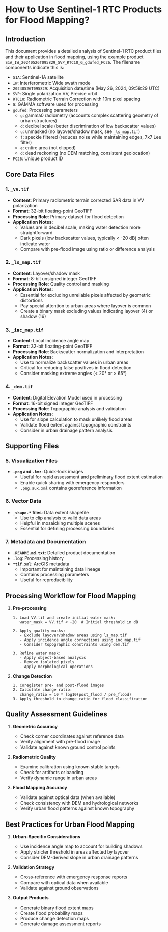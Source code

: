 # How to Use Sentinel-1 RTC Products for Flood Mapping?

## Introduction

This document provides a detailed analysis of Sentinel-1 RTC product files and their application in flood mapping, using the example product `S1A_IW_20240526T095829_SVP_RTC10_G_gdufed_FC26`. The filename components indicate this is:

- `S1A`: Sentinel-1A satellite
- `IW`: Interferometric Wide swath mode
- `20240526T095829`: Acquisition date/time (May 26, 2024, 09:58:29 UTC)
- `SVP`: Single polarization VV, Precise orbit
- `RTC10`: Radiometric Terrain Correction with 10m pixel spacing
- `G`: GAMMA software used for processing
- `gdufed`: Processing parameters
  - `g`: gamma0 radiometry (accounts complex scattering geometry of urban structures)
  - `d`: decibel scale (better discrimination of low backscatter values)
  - `u`: unmasked (no layover/shadow mask, see `_ls_map.tif`)
  - `f`: speckle filtered (reduces noise while maintaining edges, 7x7 Lee filter)
  - `e`: entire area (not clipped)
  - `d`: dead reckoning (no DEM matching, consistent geolocation)
- `FC26`: Unique product ID

## Core Data Files

### 1. `_VV.tif`

- **Content**: Primary radiometric terrain corrected SAR data in VV polarization
- **Format**: 32-bit floating-point GeoTIFF
- **Processing Role**: Primary dataset for flood detection
- **Application Notes**:
  - Values are in decibel scale, making water detection more straightforward
  - Dark pixels (low backscatter values, typically < -20 dB) often indicate water
  - Compare with pre-flood image using ratio or difference analysis

### 2. `_ls_map.tif`

- **Content**: Layover/shadow mask
- **Format**: 8-bit unsigned integer GeoTIFF
- **Processing Role**: Quality control and masking
- **Application Notes**:
  - Essential for excluding unreliable pixels affected by geometric distortions
  - Pay special attention to urban areas where layover is common
  - Create a binary mask excluding values indicating layover (4) or shadow (16)

### 3. `_inc_map.tif`

- **Content**: Local incidence angle map
- **Format**: 32-bit floating-point GeoTIFF
- **Processing Role**: Backscatter normalization and interpretation
- **Application Notes**:
  - Use to normalize backscatter values in urban areas
  - Critical for reducing false positives in flood detection
  - Consider masking extreme angles (< 20° or > 65°)

### 4. `_dem.tif`

- **Content**: Digital Elevation Model used in processing
- **Format**: 16-bit signed integer GeoTIFF
- **Processing Role**: Topographic analysis and validation
- **Application Notes**:
  - Use for slope calculation to mask unlikely flood areas
  - Validate flood extent against topographic constraints
  - Consider in urban drainage pattern analysis

## Supporting Files

### 5. Visualization Files

- **`.png` and `.kmz`**: Quick-look images
  - Useful for rapid assessment and preliminary flood extent estimation
  - Enable quick sharing with emergency responders
  - `.png.aux.xml` contains georeference information

### 6. Vector Data

- **`_shape.*` files**: Data extent shapefile
  - Use to clip analysis to valid data areas
  - Helpful in mosaicking multiple scenes
  - Essential for defining processing boundaries

### 7. Metadata and Documentation

- **`.README.md.txt`**: Detailed product documentation
- **`.log`**: Processing history
- **`*tif.xml`**: ArcGIS metadata
  - Important for maintaining data lineage
  - Contains processing parameters
  - Useful for reproducibility

## Processing Workflow for Flood Mapping

1. **Pre-processing**

   ```plaintext
   1. Load VV.tif and create initial water mask:
      water_mask = VV.tif < -20  # Initial threshold in dB

   2. Apply quality masks:
      - Exclude layover/shadow areas using ls_map.tif
      - Apply incidence angle corrections using inc_map.tif
      - Consider topographic constraints using dem.tif

   3. Refine water mask:
      - Apply object-based analysis
      - Remove isolated pixels
      - Apply morphological operations
   ```

2. **Change Detection**

   ```plaintext
   1. Coregister pre- and post-flood images
   2. Calculate change ratio:
      change_ratio = 10 * log10(post_flood / pre_flood)
   3. Apply threshold to change_ratio for flood classification
   ```

## Quality Assessment Guidelines

1. **Geometric Accuracy**

   - Check corner coordinates against reference data
   - Verify alignment with pre-flood image
   - Validate against known ground control points

2. **Radiometric Quality**

   - Examine calibration using known stable targets
   - Check for artifacts or banding
   - Verify dynamic range in urban areas

3. **Flood Mapping Accuracy**
   - Validate against optical data (when available)
   - Check consistency with DEM and hydrological networks
   - Verify urban flood patterns against known topography

## Best Practices for Urban Flood Mapping

1. **Urban-Specific Considerations**

   - Use incidence angle map to account for building shadows
   - Apply stricter threshold in areas affected by layover
   - Consider DEM-derived slope in urban drainage patterns

2. **Validation Strategy**

   - Cross-reference with emergency response reports
   - Compare with optical data when available
   - Validate against ground observations

3. **Output Products**
   - Generate binary flood extent maps
   - Create flood probability maps
   - Produce change detection maps
   - Generate damage assessment reports
